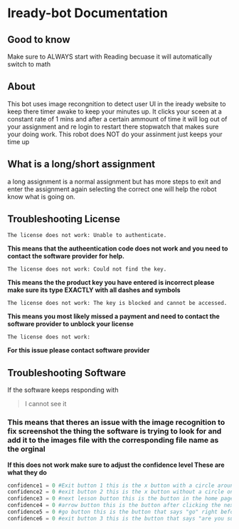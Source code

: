 # Iready-bot Documentation

## Good to know
Make sure to ALWAYS start with Reading becuase it will automatically switch to math 

## About
This bot uses image recongnition to detect user UI in the iready website to keep there timer awake to keep your minutes up. It clicks your sceen at a constant rate of 1 mins and after a certain ammount of time it will log out of your assignment and re login to restart there stopwatch that makes sure your doing work. This robot does NOT do your assinment just keeps your time up

## What is a long/short assignment
a long assignment is a normal assignment but has more steps to exit and enter the assignment again selecting the correct one will help the robot know what is going on.
  
## Troubleshooting License

	The license does not work: Unable to authenticate.
**This means that the autheentication code does not work and you need to contact the software provider for help.**

	The license does not work: Could not find the key.
**This means the the product key you have entered is incorrect please make sure its type EXACTLY with all dashes and symbols**

	The license does not work: The key is blocked and cannot be accessed.
**This means you most likely missed a payment and need to contact the software provider to unblock your license**

	The license does not work:
**For this issue please contact software provider**
  
## Troubleshooting Software
If the software keeps responding with
>	I cannot see it

### **This means that theres an issue with the image recognition to fix screenshot the thing the software is trying to look for and add it to the images file with the corresponding file name as the orginal**

**If this does not work make sure to adjust the confidence level These are what they do**
```py
confidence1 = 0 #Exit button 1 this is the x button with a circle around it
confidence2 = 0 #exit button 2 this is the x button without a circle only used for long assignemnt
confidence3 = 0 #next lesson button this is the button in the home page that says "next lesson"
confidence4 = 0 #arrow button this is the button after clicking the next lesson button
confidence5 = 0 #go button this is the button that says "go" right before starting a long assignment
confidence6 = 0 #exit button 3 this is the button that says "are you sure you want to exit"
```
